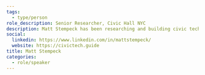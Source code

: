 ```yaml
---
tags:
  - type/person
role_description: Senior Researcher, Civic Hall NYC
description: Matt Stempeck has been researching and building civic technology since 2005. He worked on, with, and in electoral and advocacy campaigns, governments, big tech companies, academia, and journalism.
social:
  linkedin: https://www.linkedin.com/in/mattstempeck/
  website: https://civictech.guide
title: Matt Stempeck
categories:
  - role/speaker
---
```

